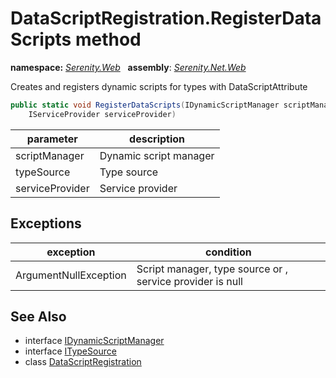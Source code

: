 # DataScriptRegistration.RegisterDataScripts method
**namespace:** *[Serenity.Web](../../README.md#serenity.web-namespace)*   **assembly**: *[Serenity.Net.Web](../../README.md)*

Creates and registers dynamic scripts for types with DataScriptAttribute

```csharp
public static void RegisterDataScripts(IDynamicScriptManager scriptManager, ITypeSource typeSource, 
    IServiceProvider serviceProvider)
```

| parameter | description |
| --- | --- |
| scriptManager | Dynamic script manager |
| typeSource | Type source |
| serviceProvider | Service provider |

## Exceptions

| exception | condition |
| --- | --- |
| ArgumentNullException | Script manager, type source or , service provider is null |

## See Also

* interface [IDynamicScriptManager](../IDynamicScriptManager.md)
* interface [ITypeSource](../Serenity.Net.Core/../../Serenity.Abstractions/ITypeSource.md)
* class [DataScriptRegistration](../DataScriptRegistration.md)